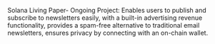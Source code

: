Solana Living Paper- Ongoing Project:
Enables users to publish and subscribe to newsletters easily, with a built-in advertising revenue functionality, provides a spam-free alternative to traditional email newsletters, ensures privacy by connecting with an on-chain wallet.
